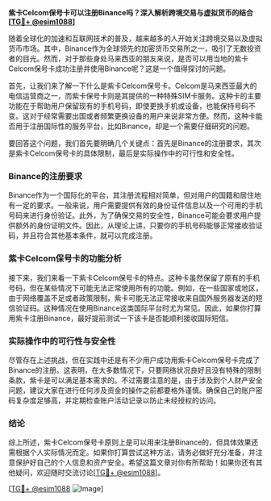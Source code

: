 **紫卡Celcom保号卡可以注册Binance吗？深入解析跨境交易与虚拟货币的结合[[TG💪+ @esim1088](https://t.me/s/esim1088)]**

随着全球化的加速和互联网技术的普及，越来越多的人开始关注跨境交易以及虚拟货币市场。其中，Binance作为全球领先的加密货币交易所之一，吸引了无数投资者的目光。然而，对于那些身处马来西亚的朋友来说，是否可以用当地的紫卡Celcom保号卡成功注册并使用Binance呢？这是一个值得探讨的问题。

首先，让我们来了解一下什么是紫卡Celcom保号卡。Celcom是马来西亚最大的电信运营商之一，而紫卡保号卡则是其提供的一种特殊SIM卡服务。这种卡的主要功能在于帮助用户保留现有的手机号码，即使更换手机或设备，也能保持号码不变。这对于经常需要出国或者频繁更换设备的用户来说非常方便。然而，这种卡能否用于注册国际性的服务平台，比如Binance，却是一个需要仔细研究的问题。

要回答这个问题，我们首先要明确几个关键点：首先是Binance的注册要求，其次是紫卡Celcom保号卡的具体限制，最后是实际操作中的可行性和安全性。

### Binance的注册要求

Binance作为一个国际化的平台，其注册流程相对简单，但对用户的国籍和居住地有一定的要求。一般来说，用户需要提供有效的身份证件信息以及一个可用的手机号码来进行身份验证。此外，为了确保交易的安全性，Binance可能会要求用户提供额外的身份证明文件。因此，从理论上讲，只要你的手机号码能够正常接收验证码，并且符合其他基本条件，就可以完成注册。

### 紫卡Celcom保号卡的功能分析

接下来，我们来看一下紫卡Celcom保号卡的特点。这种卡虽然保留了原有的手机号码，但在某些情况下可能无法正常使用所有的功能。例如，在一些国家或地区，由于网络覆盖不足或者政策限制，紫卡可能无法正常接收来自国外服务器发送的短信验证码。这种情况在使用Binance这类国际平台时尤为常见。因此，如果你打算用紫卡注册Binance，最好提前测试一下该卡是否能顺利接收国际短信。

### 实际操作中的可行性与安全性

尽管存在上述挑战，但在实践中还是有不少用户成功用紫卡Celcom保号卡完成了Binance的注册。这表明，在大多数情况下，只要网络状况良好且没有特殊的限制条款，紫卡是可以满足基本需求的。不过需要注意的是，由于涉及到个人财产安全问题，建议大家在进行任何涉及资金的操作之前都要格外谨慎。确保自己的账户密码复杂度足够高，并定期检查账户活动记录以防止未经授权的访问。

### 结论

综上所述，紫卡Celcom保号卡原则上是可以用来注册Binance的，但具体效果还需根据个人实际情况而定。如果你打算尝试这种方法，请务必做好充分准备，并注意保护好自己的个人信息和资产安全。希望这篇文章对你有所帮助！如果你还有其他疑问，欢迎随时交流讨论[[TG💪+ @esim1088](https://t.me/s/esim1088)]。

[[TG💪+ @esim1088](https://t.me/s/esim1088) ![Image](https://i.postimg.cc/4NQfJmqS/Snipaste-2025-05-13-00-14-12.png)]